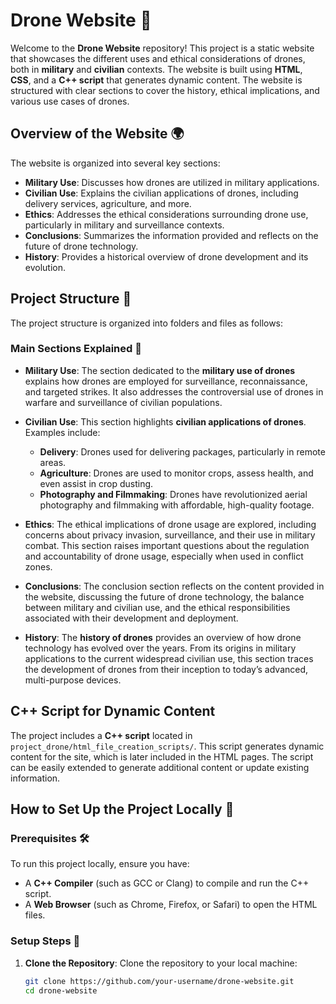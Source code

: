 # Drone Website 🚁

Welcome to the **Drone Website** repository! This project is a static website that showcases the different uses and ethical considerations of drones, both in **military** and **civilian** contexts. The website is built using **HTML**, **CSS**, and a **C++ script** that generates dynamic content. The website is structured with clear sections to cover the history, ethical implications, and various use cases of drones.

## Overview of the Website 🌍

The website is organized into several key sections:

- **Military Use**: Discusses how drones are utilized in military applications.
- **Civilian Use**: Explains the civilian applications of drones, including delivery services, agriculture, and more.
- **Ethics**: Addresses the ethical considerations surrounding drone use, particularly in military and surveillance contexts.
- **Conclusions**: Summarizes the information provided and reflects on the future of drone technology.
- **History**: Provides a historical overview of drone development and its evolution.

## Project Structure 📁

The project structure is organized into folders and files as follows:


### Main Sections Explained 📑

- **Military Use**: 
  The section dedicated to the **military use of drones** explains how drones are employed for surveillance, reconnaissance, and targeted strikes. It also addresses the controversial use of drones in warfare and surveillance of civilian populations.

- **Civilian Use**: 
  This section highlights **civilian applications of drones**. Examples include:
  - **Delivery**: Drones used for delivering packages, particularly in remote areas.
  - **Agriculture**: Drones are used to monitor crops, assess health, and even assist in crop dusting.
  - **Photography and Filmmaking**: Drones have revolutionized aerial photography and filmmaking with affordable, high-quality footage.

- **Ethics**: 
  The ethical implications of drone usage are explored, including concerns about privacy invasion, surveillance, and their use in military combat. This section raises important questions about the regulation and accountability of drone usage, especially when used in conflict zones.

- **Conclusions**: 
  The conclusion section reflects on the content provided in the website, discussing the future of drone technology, the balance between military and civilian use, and the ethical responsibilities associated with their development and deployment.

- **History**: 
  The **history of drones** provides an overview of how drone technology has evolved over the years. From its origins in military applications to the current widespread civilian use, this section traces the development of drones from their inception to today’s advanced, multi-purpose devices.

## C++ Script for Dynamic Content

The project includes a **C++ script** located in `project_drone/html_file_creation_scripts/`. This script generates dynamic content for the site, which is later included in the HTML pages. The script can be easily extended to generate additional content or update existing information.

## How to Set Up the Project Locally 🔧

### Prerequisites 🛠️

To run this project locally, ensure you have:
- A **C++ Compiler** (such as GCC or Clang) to compile and run the C++ script.
- A **Web Browser** (such as Chrome, Firefox, or Safari) to open the HTML files.

### Setup Steps 🏁

1. **Clone the Repository**:
   Clone the repository to your local machine:
   ```bash
   git clone https://github.com/your-username/drone-website.git
   cd drone-website
